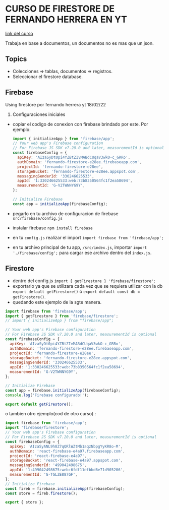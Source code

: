 # CURSO DE FIRESTORE DE FERNANDO HERRERA EN YT

[link del curso](https://www.youtube.com/playlist?list=PLCKuOXG0bPi29EkcAuVCln9ISbExcQk66)

Trabaja en base a documentos, un documentos no es mas que un json.

## Topics

- Colecciones => tablas, documentos => registros.
- Seleccionar el firestore database.

## Firebase

Using firestore por fernando herrera yt 18/02/22

1.  Configuraciones iniciales

- copiar el codigo de conexion con firebase brindado por este. Por ejemplo:

  ```javascript
  import { initializeApp } from 'firebase/app';
  // Your web app's Firebase configuration
  // For Firebase JS SDK v7.20.0 and later, measurementId is optional
  const firebaseConfig = {
    apiKey: 'AIzaSyDt0pi4YZBtZIvMABdCUqaV3wkO-c_GRRo',
    authDomain: 'fernando-firestore-e28ee.firebaseapp.com',
    projectId: 'fernando-firestore-e28ee',
    storageBucket: 'fernando-firestore-e28ee.appspot.com',
    messagingSenderId: '330246625533',
    appId: '1:330246625533:web:73b8350564fc1f2ea58694',
    measurementId: 'G-V2TWNNYG9Y',
  };

  // Initialize Firebase
  const app = initializeApp(firebaseConfig);
  ```

- pegarlo en tu archivo de configuracion de firebase `src/firebase/config.js`
- instalar firebase `npm install firebase`
- en tu `config.js` realizar el import `import firebase from 'firebase/app';`
- en tu archivo principal de tu app, `/src/index.js`, importar `import './firebase/config';` para cargar ese archivo dentro del `index.js`.

## Firestore

- dentro del config.js `import { getFirestore } 'firebase/firestore'`;
- exportarlo ya que se utilizara cada vez que se requiera utilizar con la db `export default getFirestore()` o
  `export default const db = getFirestore()`.
- quedando este ejemplo de la sgte manera.

```js
import firebase from 'firebase/app';
import { getFirestore } from 'firebase/firestore';
// import { initializeApp } from "firebase/app";

// Your web app's Firebase configuration
// For Firebase JS SDK v7.20.0 and later, measurementId is optional
const firebaseConfig = {
  apiKey: 'AIzaSyDt0pi4YZBtZIvMABdCUqaV3wkO-c_GRRo',
  authDomain: 'fernando-firestore-e28ee.firebaseapp.com',
  projectId: 'fernando-firestore-e28ee',
  storageBucket: 'fernando-firestore-e28ee.appspot.com',
  messagingSenderId: '330246625533',
  appId: '1:330246625533:web:73b8350564fc1f2ea58694',
  measurementId: 'G-V2TWNNYG9Y',
};

// Initialize Firebase
const app = firebase.initializeApp(firebaseConfig);
console.log('Firebase configurado!');

export default getFirestore();
```

o tambien otro ejemplo(cod de otro curso) :

```js
import firebase from 'firebase/app';
import 'firebase/firestore';
// Your web app's Firebase configuration
// For Firebase JS SDK v7.20.0 and later, measurementId is optional
const firebaseConfig = {
  apiKey: 'AIzaSyANL9h8Z7qQRlWZtMb1aqzNbpgYyKR8o-M',
  authDomain: 'react-firebase-e4a97.firebaseapp.com',
  projectId: 'react-firebase-e4a97',
  storageBucket: 'react-firebase-e4a97.appspot.com',
  messagingSenderId: '499042498675',
  appId: '1:499042498675:web:6fdf11efbbd6e71d905206',
  measurementId: 'G-TGLZE887GF',
};
// Initialize Firebase
const fireb = firebase.initializeApp(firebaseConfig);
const store = fireb.firestore();

export { store };
```
